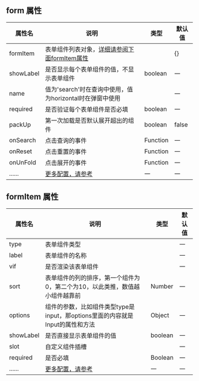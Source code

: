 

<script setup>
    const arr  = ['input' ,
                'select' ,
                'textarea' ,
                'input-number' ,
                'input-autocomplete'
                , 'switch'
                , 'datetime'
                , 'date'
                , 'week'
                , 'month'
                , 'year'
                , 'datetimerange'
                , 'daterange'
                , 'monthrange'
                , 'custom' , 'radio' , 'tree-select' , 'radio-button'
                , 'rate'
                , 'checkbox'
                , 'cascader'].join(' | ')
    const colLayout = "{ xl: 'number', lg: 'number', md: 'number', sm: 'number', xs: 'number' }"
</script>


## form 属性
| 属性名    | 说明                                                           | 类型                                                                        | 默认值 |
| --------- | -------------------------------------------------------------- | --------------------------------------------------------------------------- | ------ |
| formItem  | 表单组件列表对象，[详细请参阅下面formItem属性](#formitem-属性) | <dinert-api-typing type="object" details="{[key: string]: FormItemProps}"/> | \{\}   |
| showLabel | 是否显示每个表单组件的值，不显示表单组件                       | boolean                                                                     | 一     |
| name      | 值为'search'时在查询中使用，值为horizontal时在弹窗中使用       | <dinert-api-typing type="enmu" details="'search' \| 'horizontal'"/>         | 一     |
| required  | 是否验证每个表单组件是否必填                                   | boolean                                                                     | 一     |
| packUp    | 第一次加载是否默认展开超出的组件                               | boolean                                                                     | false  |
| onSearch  | 点击查询的事件                                                 | Function                                                                    | 一     |
| onReset   | 点击重置的事件                                                 | Function                                                                    | 一     |
| onUnFold  | 点击展开的事件                                                 | Function                                                                    | 一     |
| ......    | [更多配置，请参考](https://ant.design/components/form-cn#form) | 一                                                                          | 一     |

## formItem 属性
| 属性名    | 说明                                                                          | 类型                                                                              | 默认值 |
| --------- | ----------------------------------------------------------------------------- | --------------------------------------------------------------------------------- | ------ |
| type      | 表单组件类型                                                                  | <dinert-api-typing type="enmu" :details="arr"/>                                   | 一     |
| label     | 表单组件的名称                                                                | <dinert-api-typing type="enmu" details="'string' \| (formItem) => any"/>          | 一     |
| vif       | 是否渲染该表单组件                                                            | <dinert-api-typing type="enmu" details="boolean' \| (initialValues) => boolean"/> | 一     |
| sort      | 表单组件的列的排序，第一个组件为0，第二个为10，以此类推，数值越小组件越靠前   | Number                                                                            | 一     |
| options   | 组件的参数，比如组件类型type是input，那options里面的内容就是Input的属性和方法 | Object                                                                            | 一     |
| showLabel | 是否直接显示表单组件的值                                                      | boolean                                                                           | 一     |
| slot      | 自定义组件插槽                                                                | <dinert-api-typing type="enmu" details="'string' \| (formItem) => any"/>          | 一     |
| required  | 是否必填                                                                      | Boolean                                                                           | 一     |
| ......    | [更多配置，请参考](https://ant.design/components/form-cn#formitem)            | 一                                                                                | 一     |
